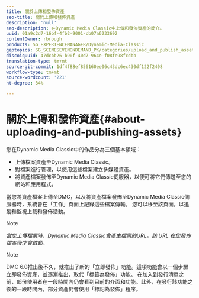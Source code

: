 ```yaml
---
title: 關於上傳和發佈資產
seo-title: 關於上傳和發佈資產
description: 'null'
seo-description: 在Dynamic Media Classic中上傳和發佈資產的簡介。
uuid: 01a9c2d7-16bf-4fb2-9001-cb07a6233692
contentOwner: rbrough
products: SG_EXPERIENCEMANAGER/Dynamic-Media-Classic
geptopics: SG_SCENESEVENONDEMAND_PK/categories/upload_and_publish_assets
discoiquuid: 47dcbb26-b90f-40d7-964e-f08fe98fcdbb
translation-type: tm+mt
source-git-commit: 1df4f88ef856160ee06c43dc6ec430df122f2408
workflow-type: tm+mt
source-wordcount: '221'
ht-degree: 34%

---
```



# 關於上傳和發佈資產{#about-uploading-and-publishing-assets}

您在Dynamic Media Classic中的作品分為三個基本領域：

* 上傳檔案資產至Dynamic Media Classic。
* 對檔案進行管理，以使用這些檔案建立多媒體資產。
* 將資產檔案發佈至Dynamic Media Classic伺服器，以便可將它們傳送至您的網站和應用程式。

當您將資產檔案上傳至DMC，以及將資產檔案發佈至Dynamic Media Classic伺服器時，系統會在「工作」頁面上記錄這些檔案傳輸。 您可以移至該頁面，以追蹤和監視上載和發佈活動。

>[!NOTE]
>
>*當您上傳檔案時，Dynamic Media Classic會產生檔案的URL。該 URL 在您發佈檔案後才會啟動。*

>[!NOTE]
>
>DMC 6.0推出後不久，就推出了新的「立即發佈」功能。這項功能會以一個步驟立即發佈資產，並逐漸推出，取代「標籤為發佈」功能。 在加入到發行清單之前，部份使用者在一段時間內仍會看到目前的介面和功能。此外，在發行該功能之後的一段時間內，部分資產仍會使用「標記為發佈」程序。
